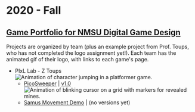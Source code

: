 # 2020 - Fall
## [Game Portfolio for NMSU Digital Game Design](/../index.md)

Projects are organized by team (plus an example project from Prof. Toups, who has not completed the logo assignment yet!). Each team has the animated gif of their logo, with links to each game's page. 

 * PIxL Lab - Z Toups
 ![Animation of character jumping in a platformer game.](/logos/samusmove-jump_all_collisions.gif)
   * [PicoSweeper](/ztoups/picosweeperv1_0.html) | [v1.0](/ztoups/picosweeperv1_0.html)
   ![Animation of blinking cursor on a grid with markers for revealed mines.](/ztoups/picosweeper-some_cleared.gif)
   * [Samus Movement Demo](/ztoups/samusmovev0_3.html) | (no versions yet)

 